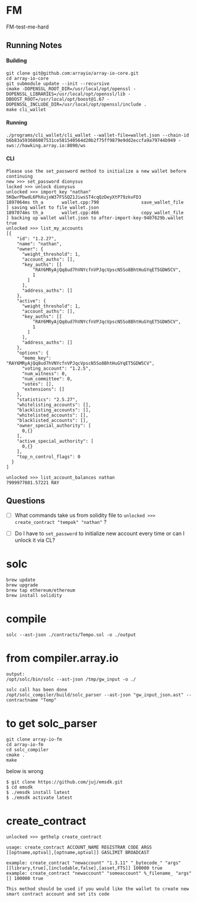 # FM
FM-test-me-hard

## Running Notes
#### Building
```
git clone git@github.com:arrayio/array-io-core.git
cd array-io-core
git submodule update --init --recursive
cmake -DOPENSSL_ROOT_DIR=/usr/local/opt/openssl -DOPENSSL_LIBRARIES=/usr/local/opt/openssl/lib -DBOOST_ROOT=/usr/local/opt/boost@1.67 -DOPENSSL_INCLUDE_DIR=/usr/local/opt/openssl/include .
make cli_wallet
```
#### Running
```
./programs/cli_wallet/cli_wallet --wallet-file=wallet.json --chain-id b6b83a593686087531ce581540564d20b2f75ff9879e9dd2eccfa9a79744b949 -sws://hawking.array.io:8090/ws
```
#### CLI
```
Please use the set_password method to initialize a new wallet before continuing
new >>> set_password dionysus
locked >>> unlock dionysus
unlocked >>> import_key "nathan" 5KQwrPbwdL6PhXujxW37FSSQZ1JiwsST4cqQzDeyXtP79zkvFD3
1897064ms th_a       wallet.cpp:790                save_wallet_file     ] saving wallet to file wallet.json
1897074ms th_a       wallet.cpp:466                copy_wallet_file     ] backing up wallet wallet.json to after-import-key-9407629b.wallet
true
unlocked >>> list_my_accounts
[{
    "id": "1.2.27",
    "name": "nathan",
    "owner": {
      "weight_threshold": 1,
      "account_auths": [],
      "key_auths": [[
          "RAY6MRyAjQq8ud7hVNYcfnVPJqcVpscN5So8BhtHuGYqET5GDW5CV",
          1
        ]
      ],
      "address_auths": []
    },
    "active": {
      "weight_threshold": 1,
      "account_auths": [],
      "key_auths": [[
          "RAY6MRyAjQq8ud7hVNYcfnVPJqcVpscN5So8BhtHuGYqET5GDW5CV",
          1
        ]
      ],
      "address_auths": []
    },
    "options": {
      "memo_key": "RAY6MRyAjQq8ud7hVNYcfnVPJqcVpscN5So8BhtHuGYqET5GDW5CV",
      "voting_account": "1.2.5",
      "num_witness": 0,
      "num_committee": 0,
      "votes": [],
      "extensions": []
    },
    "statistics": "2.5.27",
    "whitelisting_accounts": [],
    "blacklisting_accounts": [],
    "whitelisted_accounts": [],
    "blacklisted_accounts": [],
    "owner_special_authority": [
      0,{}
    ],
    "active_special_authority": [
      0,{}
    ],
    "top_n_control_flags": 0
  }
]

unlocked >>> list_account_balances nathan
7999977801.57221 RAY
```


## Questions

- [ ] What commands take us from solidity file to `unlocked >>> create_contract "tempok" "nathan"` ?
- [ ] Do I have to `set_password` to initialize new account every time or can I unlock it via CL?


# solc
```
brew update
brew upgrade
brew tap ethereum/ethereum
brew install solidity
```

# compile
```
solc --ast-json ./contracts/Tempo.sol -o ./output
```

# from compiler.array.io
```
output:
/opt/solc/bin/solc --ast-json /tmp/gw_input -o ./

solc call has been done
/opt/solc_compiler/build/solc_parser --ast-json "gw_input_json.ast" --contractname "Temp"

```
# to get solc_parser
```
git clone array-io-fm
cd array-io-fm
cd solc_compiler
cmake .
make
```
below is wrong
```
$ git clone https://github.com/juj/emsdk.git
$ cd emsdk
$ ./emsdk install latest
$ ./emsdk activate latest
```




# create_contract
```
unlocked >>> gethelp create_contract

usage: create_contract ACCOUNT_NAME REGISTRAR CODE ARGS [[optname,optval],[optname,optval]] GASLIMIT BROADCAST

example: create_contract "newaccount" "1.3.11" "_bytecode_" "args" [[library,true],[includable,false],[asset,FTS]] 100000 true
example: create_contract "newaccount" "someaccount" %_filename_ "args" [] 100000 true

This method should be used if you would like the wallet to create new smart contract account and set its code
```












 <!--
 ```
  ./cli_wallet --wallet-file=wallet.json --chain-id f01c1dd6d160afdb58150b9185325bde9cb79fa833a35f177d196dec0348785a -sws://hawking.array.io:8090/ws
  ```

  b6b83a593686087531ce581540564d20b2f75ff9879e9dd2eccfa9a79744b949

  ```
  ./cli_wallet --wallet-file=wallet.json --chain-id b6b83a593686087531ce581540564d20b2f75ff9879e9dd2eccfa9a79744b949 -sws://hawking.array.io:8090/ws
  ```


  hawking.array.io
  newton.array.io



 cmake -DBOOST_ROOT=/usr/local/opt/boost@1.60 -DOPENSSL_ROOT_DIR=/usr/local/opt/openssl@1.1 -DCMAKE_BUILD_TYPE=RelWithDebInfo .

  cmake -DBOOST_ROOT=/usr/local/opt/boost -DOPENSSL_ROOT_DIR=/usr/local/opt/openssl -DCMAKE_BUILD_TYPE=RelWithDebInfo .


 cmake -DBOOST_ROOT=/usr/local/opt/boost@1.1 -DOPENSSL_ROOT_DIR=/usr/local/opt/openssl -DCMAKE_BUILD_TYPE=RelWithDebInfo .


 -- OPENSSL_LIBRARIES = /usr/local/lib/libssl.a;/usr/local/lib/libcrypto.a
-- OPENSSL_VERSION = 1.1.1

  1.1


cmake -DOPENSSL_LIBRARIES = /usr/local/lib/libssl.a;/usr/local/lib/libcrypto.a -DOPENSSL_ROOT_DIR=/usr/local/opt/openssl@1.1

cmake -DOPENSSL_ROOT_DIR=/usr/local/opt/openssl@1.1 -DOPENSSL_LIBRARIES=/usr/local/opt/openssl@1.1/lib  -DBOOST_ROOT=/usr/local/opt/boost@1.67 .


cmake -DBOOST_ROOT=/usr/local/opt/boost@1.60 -DOPENSSL_ROOT_DIR=/usr/local/opt/openssl .





-DOPENSSL_ROOT_DIR=/usr/local/ssl -DOPENSSL_LIBRARIES=/usr/local/ssl/lib

 -->
